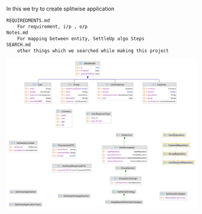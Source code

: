 In this we try to create splitwise application

    REQUIREDMENTS.md 
        For requirement, i/p , o/p 
    Notes.md 
        For mapping between entity, SettleUp algo Steps
    SEARCH.md 
        other things which we searched while making this project

<img alt="Local Image" src="src/main/resources/static/images/splitwise.png"/>

